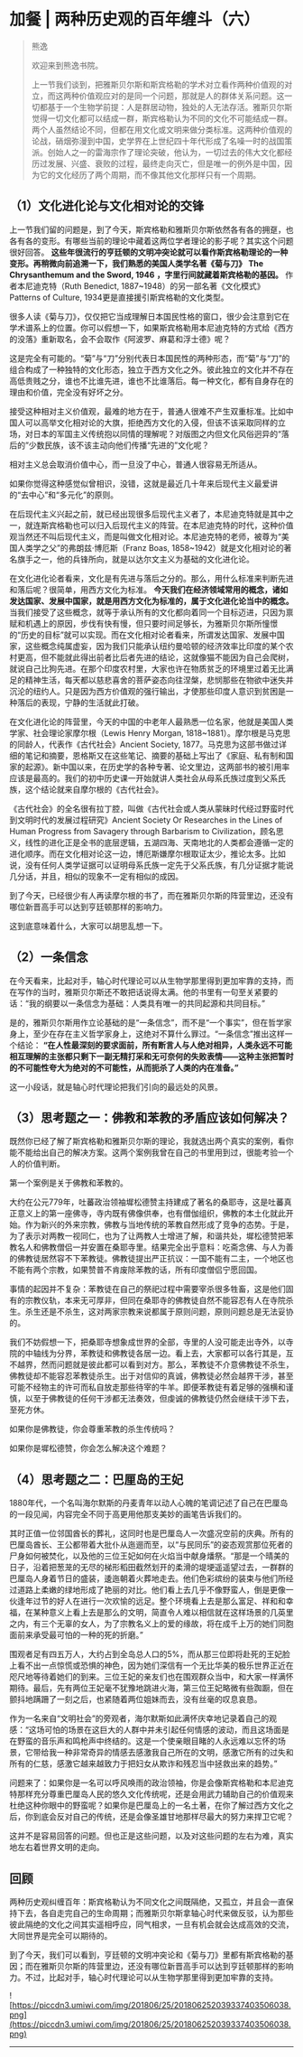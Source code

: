 # 加餐 | 两种历史观的百年缠斗（六）

> 熊逸
> 
> 欢迎来到熊逸书院。
> 
> 上一节我们谈到，把雅斯贝尔斯和斯宾格勒的学术对立看作两种价值观的对立，而这两种价值观应对的是同一个问题，那就是人的群体关系问题。这一切都基于一个生物学前提：人是群居动物，独处的人无法存活。雅斯贝尔斯觉得一切文化都可以结成一群，斯宾格勒认为不同的文化不可能结成一群。两个人虽然结论不同，但都在用文化或文明来做分类标准。这两种价值观的论战，硝烟弥漫到中国，史学界在上世纪四十年代形成了名噪一时的战国策派。创始人之一的雷海宗作了理论突破，他认为，一切过去的伟大文化都经历过发展、兴盛、衰败的过程，最终走向灭亡，但是唯一的例外是中国，因为它的文化经历了两个周期，而不像其他文化那样只有一个周期。

## （1）文化进化论与文化相对论的交锋

上一节我们留的问题是，到了今天，斯宾格勒和雅斯贝尔斯依然各有各的拥趸，也各有各的变形。有哪些当前的理论中藏着这两位学者理论的影子呢？其实这个问题很好回答。 **这些年很流行的亨廷顿的文明冲突论就可以看作斯宾格勒理论的一种变形。再稍微向前追溯一下，我们熟悉的美国人类学名著《菊与刀》**  **The Chrysanthemum and the Sword, 1946**  **，字里行间就藏着斯宾格勒的基因。** 作者本尼迪克特（Ruth Benedict, 1887~1948）的另一部名著《文化模式》Patterns of Culture, 1934更是直接援引斯宾格勒的文化类型。

很多人读《菊与刀》，仅仅把它当成理解日本国民性格的窗口，很少会注意到它在学术谱系上的位置。你可以假想一下，如果斯宾格勒用本尼迪克特的方式给《西方的没落》重新取名，会不会取作《阿波罗、麻葛和浮士德》呢？

这是完全有可能的。“菊”与“刀”分别代表日本国民性的两种形态，而“菊”与“刀”的组合构成了一种独特的文化形态，独立于西方文化之外。彼此独立的文化并不存在高低贵贱之分，谁也不比谁先进，谁也不比谁落后。每一种文化，都有自身存在的理由和价值，完全没有好坏之分。

接受这种相对主义价值观，最难的地方在于，普通人很难不产生双重标准。比如中国人可以高举文化相对论的大旗，拒绝西方文化的入侵，但该不该采取同样的立场，对日本的军国主义传统抱以同情的理解呢？对版图之内但文化风俗迥异的“落后的”少数民族，该不该主动向他们传播“先进的”文化呢？

相对主义总会取消价值中心，而一旦没了中心，普通人很容易无所适从。

如果你觉得这种感觉似曾相识，没错，这就是最近几十年来后现代主义最爱讲的“去中心”和“多元化”的原则。

在后现代主义兴起之前，就已经出现很多后现代主义者了，本尼迪克特就是其中之一，就连斯宾格勒也可以归入后现代主义的阵营。在本尼迪克特的时代，这种价值观当然还不叫后现代主义，而是叫做文化相对论。本尼迪克特的老师，被尊为“美国人类学之父”的弗朗兹·博厄斯（Franz Boas, 1858~1942）就是文化相对论的著名旗手之一，他的兵锋所向，就是以达尔文主义为基础的文化进化论。

在文化进化论者看来，文化是有先进与落后之分的。那么，用什么标准来判断先进和落后呢？很简单，用西方文化为标准。 **今天我们在经济领域常用的概念，诸如发达国家、发展中国家，就是用西方文化为标准的，属于文化进化论当中的概念。** 当我们接受了这些概念，就等于承认所有的文化都向着同一个目标迈进，只因为禀赋和机遇上的原因，步伐有快有慢，但只要时间足够长，为雅斯贝尔斯所憧憬的“历史的目标”就可以实现。而在文化相对论者看来，所谓发达国家、发展中国家，这些概念纯属虚妄，因为我们只能承认纽约曼哈顿的经济效率比印度的某个农村更高，但不能就此得出前者比后者先进的结论，这就像猫不能因为自己会爬树，就说自己比狗先进。在那个印度农村里，大家也许在物质贫乏的环境里过着无比满足的精神生活，每天都以慈悲喜舍的菩萨姿态向往涅槃，悲悯那些在物欲中迷失并沉沦的纽约人。只是因为西方价值观的强行输出，才使那些印度人意识到贫困是一种落后的表现，宁静的生活就此打破。

在文化进化论的阵营里，今天的中国的中老年人最熟悉一位名家，他就是美国人类学家、社会理论家摩尔根（Lewis Henry Morgan, 1818~1881）。摩尔根是马克思的同龄人，代表作《古代社会》Ancient Society, 1877。马克思为这部书做过详细的笔记和摘要，恩格斯又在这些笔记、摘要的基础上写出了《家庭、私有制和国家的起源》。新中国以来，在历史学的各种专著、论文里边，这两部书的被引用率应该是最高的。我们的初中历史课一开始就讲人类社会从母系氏族过度到父系氏族，这个结论就来自摩尔根的《古代社会》。

《古代社会》的全名很有拉丁腔，叫做《古代社会或人类从蒙昧时代经过野蛮时代到文明时代的发展过程研究》Ancient Society Or Researches in the Lines of Human Progress from Savagery through Barbarism to Civilization，顾名思义，线性的进化正是全书的底层逻辑，五湖四海、天南地北的人类都会遵循一定的进化顺序。而在文化相对论这一边，博厄斯嫌摩尔根取证太少，推论太多。比如说，没有任何人类学证据可以证明母系氏族一定先于父系氏族，有几分证据才能说几分话，并且，相似的现象不一定有相似的成因。

到了今天，已经很少有人再读摩尔根的书了，而在雅斯贝尔斯的阵营里边，还没有哪位新晋高手可以达到亨廷顿那样的影响力。

这到底意味着什么，大家可以胡思乱想一下。

## （2）一条信念

在今天看来，比起对手，轴心时代理论可以从生物学那里得到更加牢靠的支持，而在写作的当时，雅斯贝尔斯还不敢把话说得太满。他的书里有一句至关紧要的话：“我的纲要以一条信念为基础：人类具有唯一的共同起源和共同目标。”

是的，雅斯贝尔斯用作立论基础的是“一条信念”，而不是“一个事实”，但在哲学家身上，至少在存在主义哲学家身上，这绝对不算什么罪过。“一条信念”推出这样一个结论： **“在人性最深刻的要求面前，所有断言人与人绝对相异，人类永远不可能相互理解的主张都只剩下一副无精打采和无可奈何的失败表情——这种主张把暂时的不可能性夸大为绝对的不可能性，从而扼杀了人类的内在准备。”**

这一小段话，就是轴心时代理论把我们引向的最远处的风景。

## （3）思考题之一：佛教和苯教的矛盾应该如何解决？

既然你已经了解了斯宾格勒和雅斯贝尔斯的理论，我就选出两个真实的案例，看你能不能给出自己的解决方案。这两个案例我曾在自己的书里用到过，很能考验一个人的价值判断。

第一个案例是关于佛教和苯教的。

大约在公元779年，吐蕃政治领袖墀松德赞主持建成了著名的桑耶寺，这是吐蕃真正意义上的第一座佛寺，寺内既有佛像供奉，也有僧伽组织，佛教的本土化就此开始。作为新兴的外来宗教，佛教与当地传统的苯教自然形成了竞争的态势。于是，为了表示对两教一视同仁，也为了让两教人士增进了解，和谐共处，墀松德赞把苯教名人和佛教僧侣一并安置在桑耶寺里。结果完全出乎意料：吃斋念佛、与人为善的佛教徒居然容不下苯教徒。佛教徒提出严正抗议：一国不能有二主，一个地区也不能有两个宗教，如果赞普不肯废除苯教的话，所有印度僧侣宁愿回国。

事情的起因并不复杂：苯教徒在自己的祭祀过程中需要宰杀很多牲畜，这是他们固有的宗教仪轨，本来无可厚非，但同在桑耶寺的佛教徒自然不能容忍有人在寺院杀生。杀生还是不杀生，这对两家宗教来说都属于原则问题，原则问题总是无法妥协的。

我们不妨假想一下，把桑耶寺想象成世界的全部，寺里的人没可能走出寺外，以寺院的中轴线为分界，苯教徒和佛教徒各居一边。看上去，大家都可以各行其是，互不越界，然而问题就是彼此都可以看到对方。那么，苯教徒不介意佛教徒不杀生，佛教徒却不能容忍苯教徒杀生。出于对信仰的真诚，佛教徒必然会越界干涉，甚至可能不经物主的许可而私自放走那些待宰的牛羊。即便苯教徒有着足够的强横和谨慎，以至于佛教徒的任何干涉都无法奏效，但虔诚的佛教徒仍然会继续干涉下去，至死方休。

如果你是佛教徒，你会尊重苯教的杀生传统吗？

如果你是墀松德赞，你会怎么解决这个难题？

## （4）思考题之二：巴厘岛的王妃

1880年代，一个名叫海尔默斯的丹麦青年以动人心魄的笔调记述了自己在巴厘岛的一段见闻，内容完全不同于高更用他那支美妙的画笔告诉我们的。

其时正值一位邻国酋长的葬礼，这同时也是巴厘岛人一次盛况空前的庆典。所有的巴厘岛酋长、王公都带着大批仆从迤逦而至，以“与民同乐”的姿态观赏那位死者的尸身如何被焚化，以及他的三位王妃如何在火焰当中献身燔祭。“那是一个晴美的日子，沿着把葱茏的无尽的梯形稻田截然划开的柔滑的堤埂遥遥望过去，一群群的巴厘岛人身着节日的盛装，逶迤朝着火葬地走去。他们色彩缤纷的装束与他们所经过道路上柔嫩的绿地形成了艳丽的对比。他们看上去几乎不像野蛮人，倒是更像一伙逢年过节的好人在进行一次欢愉的远足。整个环境看上去是那么富足、祥和和幸福，在某种意义上看上去是那么的文明，简直令人难以相信就在这样场景的几英里之内，有三个无辜的女人，为了宗教名义上的爱的缘故，将在成千上万的她们同胞面前来承受最可怕的一种的死的折磨。”

围观者足有四五万人，大约占到全岛总人口的5%，而从那三位即将赴死的王妃脸上看不出一点惊慌或恐惧的神色，因为她们深信有一个无比华美的极乐世界正近在咫尺地等待着她们的到来。三位王妃的亲友们也在围观群众当中，和大家一样满怀期待。最后，先有两位王妃毫不犹豫地跳进火海，第三位王妃略微有些踟蹰，但在颤抖地蹒跚了一刻之后，也紧随着两位姐妹而去，没有丝毫的叹息哀恳。

作为一名来自“文明社会”的旁观者，海尔默斯如此满怀庆幸地记录着自己的观感：“这场可怕的场景在这巨大的人群中并未引起任何情感的波动，而且这场面是在野蛮的音乐声和鸣枪声中终结的。这是一个使亲眼目睹的人永远难以忘怀的场景，它带给我一种非常奇异的情感去感激我自己所在的文明，感激它所有的过失和所有的仁慈，感激它越来越致力于把妇女从欺诈和残忍当中拯救出来的趋势。”

问题来了：如果你是一名可以呼风唤雨的政治领袖，你是会像斯宾格勒和本尼迪克特那样充分尊重巴厘岛人民的悠久文化传统呢，还是会用武力辅助自己的价值观来杜绝这种你眼中的野蛮呢？如果你是巴厘岛上的一名土著，在你了解过西方文化之后，你到底会反对自己的传统，还是会像圣雄甘地那样尽最大的努力来捍卫它呢？

这并不是容易回答的问题。但也正是这些问题，以及对这些问题的左右为难，真实地左右着世界文明的走向。

## 回顾

两种历史观纠缠百年：斯宾格勒认为不同文化之间既隔绝，又孤立，并且会一直保持下去，各自走完自己的生命周期；而雅斯贝尔斯拿轴心时代来做反驳，认为那些彼此隔绝的文化之间其实遥相呼应，同气相求，一旦有机会就会达成高效的交流，大同世界是完全可以期待的。

到了今天，我们可以看到，亨廷顿的文明冲突论和《菊与刀》里都有斯宾格勒的基因；而在雅斯贝尔斯的阵营里边，还没有哪位新晋高手可以达到亨廷顿那样的影响力。不过，比起对手，轴心时代理论可以从生物学那里得到更加牢靠的支持。

![https://piccdn3.umiwi.com/img/201806/25/201806252039337403506038.png](https://piccdn3.umiwi.com/img/201806/25/201806252039337403506038.png)

---
